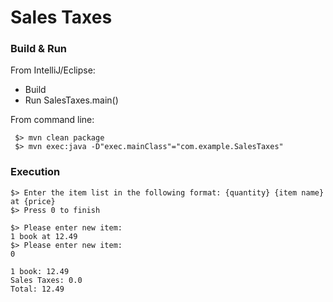 # Sales Taxes 

### Build & Run
From IntelliJ/Eclipse:
 - Build
 - Run SalesTaxes.main()
 
From command line:
```
 $> mvn clean package
 $> mvn exec:java -D"exec.mainClass"="com.example.SalesTaxes"
 ```
 
### Execution
```
$> Enter the item list in the following format: {quantity} {item name} at {price} 
$> Press 0 to finish

$> Please enter new item: 
1 book at 12.49
$> Please enter new item: 
0

1 book: 12.49
Sales Taxes: 0.0
Total: 12.49
```